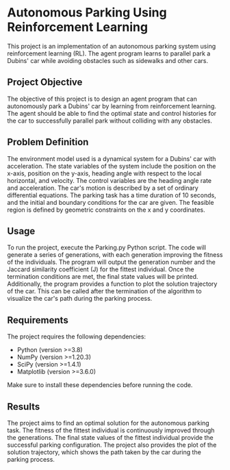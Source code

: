 <h1>Autonomous Parking Using Reinforcement Learning</h1>
<p>
    This project is an implementation of an autonomous parking system using reinforcement learning (RL). The agent program learns to parallel park a Dubins' car while avoiding obstacles such as sidewalks and other cars.  
</p>
 <h2> Project Objective </h2>
    <p>
      The objective of this project is to design an agent program that can autonomously park a Dubins' car by learning from reinforcement learning. The agent should be able to find the optimal state and control histories for the car to successfully parallel park without colliding with any obstacles.
    </p>
<h2>Problem Definition</h3>
    <p>
      The environment model used is a dynamical system for a Dubins' car with acceleration. The state variables of the system include the position on the x-axis, position on the y-axis, heading angle with respect to the local horizontal, and velocity. The control variables are the heading angle rate and acceleration. The car's motion is described by a set of ordinary differential equations.
      The parking task has a time duration of 10 seconds, and the initial and boundary conditions for the car are given. The feasible region is defined by geometric constraints on the x and y coordinates.
    </p>
<h2>Usage</h3>
    <p>To run the project, execute the Parking.py Python script. The code will generate a series of generations, with each generation improving the fitness of the individuals. The program will output the generation number and the Jaccard similarity coefficient (J) for the fittest individual. Once the termination conditions are met, the final state values will be printed.
        Additionally, the program provides a function to plot the solution trajectory of the car. This can be called after the termination of the algorithm to visualize the car's path during the parking process. 
    </p>
  <h2>Requirements</h2>
    <p>
      The project requires the following dependencies:
      <ul>
        <li>Python (version >=3.8)</li>
        <li>NumPy (version >=1.20.3)</li>
        <li>SciPy (version >=1.4.1)</li>
        <li>Matplotlib (version >=3.6.0)</li>
      </ul>
      Make sure to install these dependencies before running the code.
    </p>
 <h2> Results </h2>
    <p>
      The project aims to find an optimal solution for the autonomous parking task. The fitness of the fittest individual is continuously improved through the generations. The final state values of the fittest individual provide the successful parking configuration. 
      The project also provides the plot of the solution trajectory, which shows the path taken by the car during the parking process.
    </p>
 
   

